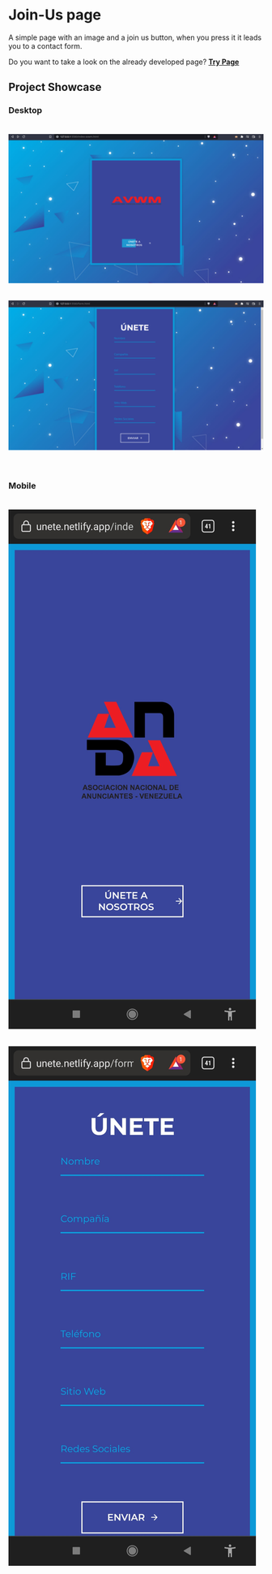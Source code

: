# Join-Us page

A simple page with an image and a join us button, when you press it it leads you to a contact form.

Do you want to take a look on the already developed page? [**Try Page**](https://unete.netlify.app/index-anda.html)

## Project Showcase

### Desktop <br>  <br>

![Index page in desktop](./images/1.png) <br> <br>

![Form page in desktop](./images/2.png) <br> <br> <br>

### Mobile <br>  <br>

![Index page in mobile](./images/3.jpg) <br> <br>

![Form page in mobile](./images/4.jpg)


